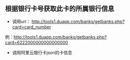 ## 根据银行卡号获取此卡的所属银行信息

- 调用url： 
http://tools1.duapp.com/banks/getbanks.php?card=card_number 

例：http://tools1.duapp.com/banks/getbanks.php?card=6222000000000000000 


- 调用阿里云银行卡json的卡信息
